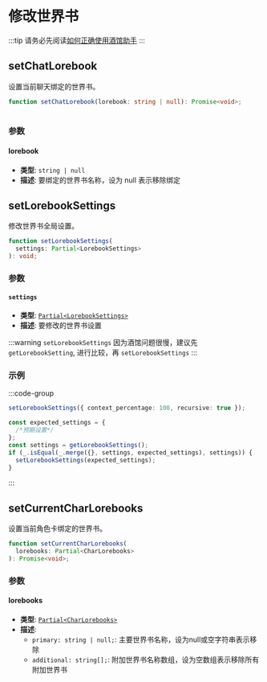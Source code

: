 # 修改世界书

:::tip
请务必先阅读[如何正确使用酒馆助手](/guide/基本用法/如何正确使用酒馆助手.md)
:::

<CustomTOC />

## setChatLorebook

设置当前聊天绑定的世界书。

```typescript
function setChatLorebook(lorebook: string | null): Promise<void>;
    
```

### 参数

#### lorebook

- **类型**: `string | null`
- **描述**: 要绑定的世界书名称，设为 null 表示移除绑定

## setLorebookSettings

修改世界书全局设置。

```typescript
function setLorebookSettings(
  settings: Partial<LorebookSettings>
): void;
```

### 参数

#### `settings`

- **类型**: [`Partial<LorebookSettings>`](./获取世界书#返回值-1)
- **描述**: 要修改的世界书设置

:::warning
`setLorebookSettings` 因为酒馆问题很慢，建议先 `getLorebookSetting`, 进行比较，再 `setLorebookSettings`
:::

### 示例

:::code-group

```typescript [修改上下文百分比为 100%, 启用递归扫描]
setLorebookSettings({ context_percentage: 100, recursive: true });
```

```typescript [优化性能的写法]
const expected_settings = {
  /*预期设置*/
};
const settings = getLorebookSettings();
if (_.isEqual(_.merge({}, settings, expected_settings), settings)) {
  setLorebookSettings(expected_settings);
}
```

:::

## setCurrentCharLorebooks

设置当前角色卡绑定的世界书。

```typescript
function setCurrentCharLorebooks(
  lorebooks: Partial<CharLorebooks>
): Promise<void>;
```

### 参数

#### lorebooks

- **类型**: [`Partial<CharLorebooks>`](./获取世界书#getcharlorebooks)
- **描述**:
  - `primary: string | null;`: 主要世界书名称，设为null或空字符串表示移除
  - `additional: string[];`: 附加世界书名称数组，设为空数组表示移除所有附加世界书
